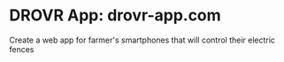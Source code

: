 # DROVR App: drovr-app.com
Create a web app for farmer's smartphones that will control their electric fences
